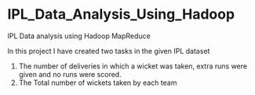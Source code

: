 # IPL_Data_Analysis_Using_Hadoop
IPL Data analysis using Hadoop MapReduce

In this project I have created two tasks in the given IPL dataset

1. The number of deliveries in which a wicket was taken, extra runs were given and no runs
were scored.
2. The Total number of wickets taken by each team
